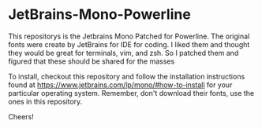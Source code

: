 # JetBrains-Mono-Powerline
This repositorys is the Jetbrains Mono Patched for Powerline.  The original fonts were create by JetBrains for IDE for coding.  I liked them and thought they would be great for terminals, vim, and zsh.  So I patched them and figured that these should be shared for the masses

To install, checkout this repository and follow the installation instructions found at https://www.jetbrains.com/lp/mono/#how-to-install for your particular operating system.  Remember, don't download their fonts, use the ones in this repository.

Cheers!
